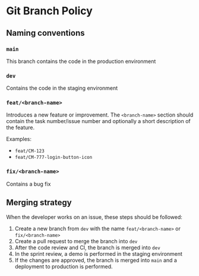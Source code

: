 # Git Branch Policy

## Naming conventions

### `main`

This branch contains the code in the production environment

### `dev`

Contains the code in the staging environment

### `feat/<branch-name>`

Introduces a new feature or improvement. The `<branch-name>` section should contain the task number/issue number and optionally a short description of the feature.

Examples:

- `feat/CM-123`
- `feat/CM-777-login-button-icon`

### `fix/<branch-name>`

Contains a bug fix

## Merging strategy

When the developer works on an issue, these steps should be followed:

1. Create a new branch from `dev` with the name `feat/<branch-name>` or `fix/<branch-name>`
2. Create a pull request to merge the branch into `dev`
3. After the code review and CI, the branch is merged into `dev`
4. In the sprint review, a demo is performed in the staging environment
5. If the changes are approved, the branch is merged into `main` and a deployment to production is performed.
